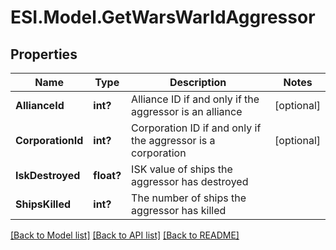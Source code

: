 # ESI.Model.GetWarsWarIdAggressor
## Properties

Name | Type | Description | Notes
------------ | ------------- | ------------- | -------------
**AllianceId** | **int?** | Alliance ID if and only if the aggressor is an alliance | [optional] 
**CorporationId** | **int?** | Corporation ID if and only if the aggressor is a corporation | [optional] 
**IskDestroyed** | **float?** | ISK value of ships the aggressor has destroyed | 
**ShipsKilled** | **int?** | The number of ships the aggressor has killed | 

[[Back to Model list]](../README.md#documentation-for-models) [[Back to API list]](../README.md#documentation-for-api-endpoints) [[Back to README]](../README.md)


